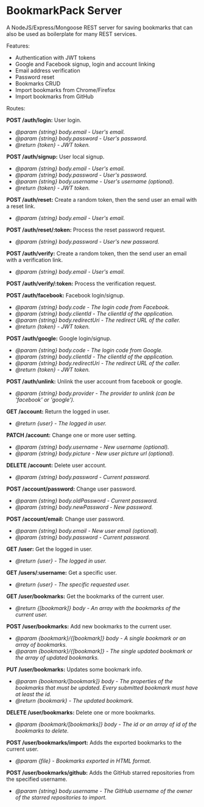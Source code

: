 # BookmarkPack Server

A NodeJS/Express/Mongoose REST server for saving bookmarks that can also be used as boilerplate for many REST services.  

Features:
- Authentication with JWT tokens
- Google and Facebook signup, login and account linking
- Email address verification
- Password reset
- Bookmarks CRUD
- Import bookmarks from Chrome/Firefox
- Import bookmarks from GitHub

Routes:

**POST /auth/login:** User login.   
* *@param {string} body.email - User's email.*  
* *@param {string} body.password - User's password.*  
* *@return {token} - JWT token.*  

**POST /auth/signup:** User local signup.  
* *@param {string} body.email - User's email.*  
* *@param {string} body.password - User's password.*  
* *@param {string} body.username - User's username (optional).*  
* *@return {token} - JWT token.*  

**POST /auth/reset:** Create a random token, then the send user an email with a reset link.  
* *@param {string} body.email - User's email.*  

**POST /auth/reset/:token:** Process the reset password request.  
* *@param {string} body.password - User's new password.*  

**POST /auth/verify:** Create a random token, then the send user an email with a verification link.  
* *@param {string} body.email - User's email.*  
 
**POST /auth/verify/:token:** Process the verification request.  

**POST /auth/facebook:** Facebook login/signup.  
* *@param {string} body.code - The login code from Facebook.*  
* *@param {string} body.clientId - The clientId of the application.*  
* *@param {string} body.redirectUri - The redirect URL of the caller.*  
* *@return {token} - JWT token.*  

**POST /auth/google:** Google login/signup.  
* *@param {string} body.code - The login code from Google.*  
* *@param {string} body.clientId - The clientId of the application.*  
* *@param {string} body.redirectUri - The redirect URL of the caller.*  
* *@return {token} - JWT token.*  

**POST /auth/unlink:** Unlink the user account from facebook or google.  
* *@param {string} body.provider - The provider to unlink (can be 'facebook' or 'google').*  

**GET /account:** Return the logged in user.  
* *@return {user} - The logged in user.*    

**PATCH /account:** Change one or more user setting.  
* *@param {string} body.username - New username (optional).*  
* *@param {string} body.picture - New user picture url (optional).*  

**DELETE /account:** Delete user account.  
* *@param {string} body.password - Current password.*  
 
**POST /account/password:** Change user password.  
* *@param {string} body.oldPassword - Current password.*  
* *@param {string} body.newPassword - New password.*  
 
**POST /account/email:** Change user password.
* *@param {string} body.email - New user email (optional).*  
* *@param {string} body.password - Current password.*  
 
**GET /user:** Get the logged in user.  
* *@return {user} - The logged in user.*  
 
**GET /users/:username:** Get a specific user.  
* *@return {user} - The specific requested user.*  
 
**GET /user/bookmarks:** Get the bookmarks of the current user.  
* *@return {[bookmark]} body - An array with the bookmarks of the current user.*  
 
**POST /user/bookmarks:** Add new bookmarks to the current user.  
* *@param {bookmark}/{[bookmark]} body - A single bookmark or an array of bookmarks.*  
* *@param {bookmark}/{[bookmark]} - The single updated bookmark or the array of updated bookmarks.*  
 
**PUT /user/bookmarks:** Updates some bookmark info.  
* *@param {bookmark/[bookmark]} body - The properties of the bookmarks that must be updated. Every submitted bookmark must have at least the id.*  
* *@return {bookmark} - The updated bookmark.*  
 
**DELETE /user/bookmarks:** Delete one or more bookmarks.  
* *@param {bookmark/[bookmarks]} body - The id or an array of id of the bookmarks to delete.*  
 
**POST /user/bookmarks/import:** Adds the exported bookmarks to the current user.  
* *@param {file} - Bookmarks exported in HTML format.*  
 
**POST /user/bookmarks/github:** Adds the GitHub starred repositories from the specified username.  
* *@param {string} body.username - The GitHub username of the owner of the starred repositories to import.*  
